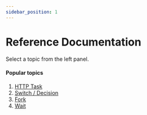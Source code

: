 ```yaml
---
sidebar_position: 1
---
```


# Reference Documentation

Select a topic from the left panel.

#### Popular topics
1. [HTTP Task](reference-docs/system-tasks/http-task)
2. [Switch / Decision](reference-docs/switch-task)
3. [Fork](reference-docs/fork-task)
3. [Wait](reference-docs/wait-task)

